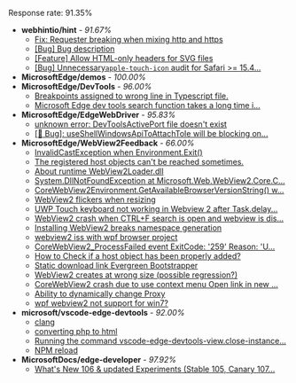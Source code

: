 Response rate: 91.35%

* **webhintio/hint** - _91.67%_
  * [Fix: Requester breaking when mixing http and https](https://github.com/webhintio/hint/pull/5317)
  * [[Bug] Bug description](https://github.com/webhintio/hint/issues/5307)
  * [[Feature] Allow HTML-only headers for SVG files](https://github.com/webhintio/hint/issues/5281)
  * [[Bug] Unnecessary`apple-touch-icon` audit for Safari >= 15.4...](https://github.com/webhintio/hint/issues/5256)
* **MicrosoftEdge/demos** - _100.00%_
* **MicrosoftEdge/DevTools** - _96.00%_
  * [Breakpoints assigned to wrong line in Typescript file.](https://github.com/MicrosoftEdge/DevTools/issues/106)
  * [Microsoft Edge dev tools search function takes a long time i...](https://github.com/MicrosoftEdge/DevTools/issues/105)
* **MicrosoftEdge/EdgeWebDriver** - _95.83%_
  * [unknown error: DevToolsActivePort file doesn't exist](https://github.com/MicrosoftEdge/EdgeWebDriver/issues/44)
  * [[🐛 Bug]: useShellWindowsApiToAttachToIe will be blocking on...](https://github.com/MicrosoftEdge/EdgeWebDriver/issues/34)
* **MicrosoftEdge/WebView2Feedback** - _66.00%_
  * [InvalidCastException when Environment.Exit()](https://github.com/MicrosoftEdge/WebView2Feedback/issues/2824)
  * [The registered host objects can't be reached sometimes. ](https://github.com/MicrosoftEdge/WebView2Feedback/issues/2823)
  * [About runtime WebView2Loader.dll](https://github.com/MicrosoftEdge/WebView2Feedback/issues/2822)
  * [System.DllNotFoundException at Microsoft.Web.WebView2.Core.C...](https://github.com/MicrosoftEdge/WebView2Feedback/issues/2820)
  * [CoreWebView2Environment.GetAvailableBrowserVersionString() w...](https://github.com/MicrosoftEdge/WebView2Feedback/issues/2819)
  * [WebView2 flickers when resizing](https://github.com/MicrosoftEdge/WebView2Feedback/issues/2815)
  * [UWP Touch keyboard not working in Webview 2 after Task.delay...](https://github.com/MicrosoftEdge/WebView2Feedback/issues/2811)
  * [WebView2 crash when CTRL+F search is open and webview is dis...](https://github.com/MicrosoftEdge/WebView2Feedback/issues/2807)
  * [Installing WebView2 breaks namespace generation](https://github.com/MicrosoftEdge/WebView2Feedback/issues/2806)
  * [webview2 iss with wpf browser project](https://github.com/MicrosoftEdge/WebView2Feedback/issues/2801)
  * [CoreWebView2_ProcessFailed event ExitCode: '259'  Reason: 'U...](https://github.com/MicrosoftEdge/WebView2Feedback/issues/2793)
  * [How to Check if a host object has been properly added?](https://github.com/MicrosoftEdge/WebView2Feedback/issues/2785)
  * [Static download link Evergreen Bootstrapper](https://github.com/MicrosoftEdge/WebView2Feedback/issues/2783)
  * [WebView2 creates at wrong size (possible regression?)](https://github.com/MicrosoftEdge/WebView2Feedback/issues/2776)
  * [CoreWebView2 crash due to use context menu Open link in new ...](https://github.com/MicrosoftEdge/WebView2Feedback/issues/2771)
  * [Ability to dynamically change Proxy](https://github.com/MicrosoftEdge/WebView2Feedback/issues/2809)
  * [wpf webview2 not support for win7?](https://github.com/MicrosoftEdge/WebView2Feedback/issues/2782)
* **microsoft/vscode-edge-devtools** - _92.00%_
  * [clang](https://github.com/microsoft/vscode-edge-devtools/issues/1194)
  * [converting php to html](https://github.com/microsoft/vscode-edge-devtools/issues/1193)
  * [Running the command vscode-edge-devtools-view.close-instance...](https://github.com/microsoft/vscode-edge-devtools/issues/1188)
  * [NPM reload ](https://github.com/microsoft/vscode-edge-devtools/issues/1156)
* **MicrosoftDocs/edge-developer** - _97.92%_
  * [What's New 106 & updated Experiments (Stable 105, Canary 107...](https://github.com/MicrosoftDocs/edge-developer/pull/2186)